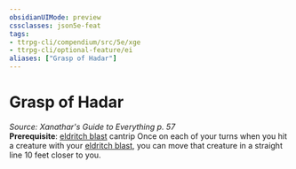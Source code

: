 ```yaml
---
obsidianUIMode: preview
cssclasses: json5e-feat
tags:
- ttrpg-cli/compendium/src/5e/xge
- ttrpg-cli/optional-feature/ei
aliases: ["Grasp of Hadar"]
---
```

# Grasp of Hadar
*Source: Xanathar's Guide to Everything p. 57*  
**Prerequisite**: [eldritch blast](2-Mechanics/CLI/spells/eldritch-blast-xphb.md) cantrip
Once on each of your turns when you hit a creature with your [eldritch blast](2-Mechanics/CLI/spells/eldritch-blast-xphb.md), you can move that creature in a straight line 10 feet closer to you.